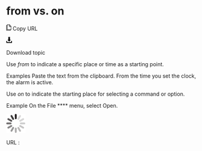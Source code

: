 # from vs. on

![Copy URL](media/from-vs-on/Copy.png)
Copy URL

![Download](media/from-vs-on/Download.png)

Download topic

Use *from* to indicate a specific place or time as a starting point. 

Examples
Paste the text from the clipboard.
From the time you set the clock, the alarm is active.

Use *on* to indicate the starting place for selecting a command or option.

Example On the File **** menu, select Open.

![In progress](media/from-vs-on/activity-large.gif)

URL :
